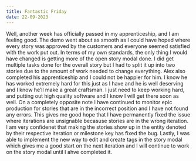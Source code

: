 ```yaml
---
title: Fantastic Friday
date: 22-09-2023
---
```


Well, another week has officially passed in my apprenticeship, and I am feeling good. The demo went about as smooth as I could have hoped where every story was approved by the customers and everyone seemed satisfied with the work put out. In terms of my own standards, the only thing I would have changed is getting more of the open story modal done. I did get multiple tasks done for the overall story but I had to split it up into two stories due to the amount of work needed to change everything. Alex also completed his apprenticeship and I could not be happier for him. I know he has worked extremely hard for this just as I have and he is well deserving and I know he’ll make a great craftsman. I just need to keep working hard, and putting out high quality software and I know I will get there soon as well. On a completely opposite note I have continued to monitor epic production for stories that are in the incorrect position and I have not found any errors. This gives me good hope that I have permanently fixed the issue where iterations are unsignable becasuse stories are in the wrong iteration. I am very confidenet that making the stories show up in the entity denoted by their respective iteration or milestone key has fixed the bug.  Lastly, I was able to implement the new way to edit and create tags in the story modal which gives me a good start on the next iteration and I will continue to work on the story modal until I ahve completed it.   
